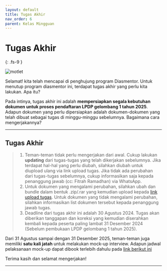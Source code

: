 ```yaml
---
layout: default
title: Tugas Akhir
nav_order: 6
parent: Kelas Mingguan
---
```


# Tugas Akhir
{: .fs-9 }

![motlet](https://www.dropbox.com/scl/fi/ewalxxhbkwa8whtdrr4rw/motlet.jpg?rlkey=rckkbplt276tsm23objoc9klm&raw=1)

Selamat! kita telah mencapai di penghujung program Diasmentor. Untuk menutup program diasmentor ini, terdapat tugas akhir yang perlu kita lakukan. Apa itu?

Pada intinya, tugas akhir ini adalah **mempersiapkan segala kebutuhan dokumen untuk proses pendaftaran LPDP gelombang 1 tahun 2025**. Adapun dokumen yang perlu dipersiapkan adalah dokumen-dokumen yang telah dibuat sebagai tugas di minggu-minggu sebelumnya. Bagaimana cara mengerjakannya?

---

## Tugas Akhir
> 1. Teman-teman tidak perlu mengerjakan dari awal. Cukup lakukan **updating** dari tugas-tugas yang telah dikerjakan sebelumnya. Jika terdapat hal-hal yang perlu diubah, silahkan diubah untuk diupload ulang via link upload tugas. Jika tidak ada perubahan dari tugas-tugas sebelumnya, cukup informasikan saja kepada penanggung jawab (cc: Fitrah Ramadhan) via WhatsApp.
> 2. Untuk dokumen yang mengalami perubahan, silahkan ubah dan bundle dalam bentuk .zip/.rar yang kemudian upload kepada [link upload tugas](https://forms.gle/JE7Kw414EdYYQ5kz8). Untuk dokumen yang tidak mengalami perubahan, silahkan informasikan list dokumen tersebut kepada penanggung jawab tugas.
> 3. Deadline dari tugas akhir ini adalah 30 Agustus 2024. Tugas akan diberikan tanggapan dan koreksi yang kemudian diserahkan kembali kepada peserta paling lambat 31 Desember 2024 (Sebelum pembukaan LPDP gelombang 1 tahun 2025).

Dari 31 Agustus sampai dengan 31 Desember 2025, teman-teman juga memiliki **satu kali jatah** untuk melakukan mock-up interview. Adapun jadwal pelaksanaan mock-up dapat dibook terlebih dahulu pada [link berikut ini](https://calendly.com/asistensimap/asistensi-diasmentor)

Terima kasih dan selamat mengerjakan!

----


